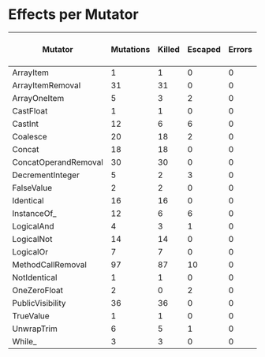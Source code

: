 # Effects per Mutator

| Mutator              | Mutations | Killed | Escaped | Errors | Syntax Errors | Timed Out | Skipped | MSI (%s) | Covered MSI (%s) |
| -------------------- | --------- | ------ | ------- | ------ | ------------- | --------- | ------- | -------- | ---------------- |
| ArrayItem            |         1 |      1 |       0 |      0 |             0 |         0 |       0 |   100.00 |           100.00 |
| ArrayItemRemoval     |        31 |     31 |       0 |      0 |             0 |         0 |       0 |   100.00 |           100.00 |
| ArrayOneItem         |         5 |      3 |       2 |      0 |             0 |         0 |       0 |    60.00 |            60.00 |
| CastFloat            |         1 |      1 |       0 |      0 |             0 |         0 |       0 |   100.00 |           100.00 |
| CastInt              |        12 |      6 |       6 |      0 |             0 |         0 |       0 |    50.00 |            50.00 |
| Coalesce             |        20 |     18 |       2 |      0 |             0 |         0 |       0 |    90.00 |            90.00 |
| Concat               |        18 |     18 |       0 |      0 |             0 |         0 |       0 |   100.00 |           100.00 |
| ConcatOperandRemoval |        30 |     30 |       0 |      0 |             0 |         0 |       0 |   100.00 |           100.00 |
| DecrementInteger     |         5 |      2 |       3 |      0 |             0 |         0 |       0 |    40.00 |            40.00 |
| FalseValue           |         2 |      2 |       0 |      0 |             0 |         0 |       0 |   100.00 |           100.00 |
| Identical            |        16 |     16 |       0 |      0 |             0 |         0 |       0 |   100.00 |           100.00 |
| InstanceOf_          |        12 |      6 |       6 |      0 |             0 |         0 |       0 |    50.00 |            50.00 |
| LogicalAnd           |         4 |      3 |       1 |      0 |             0 |         0 |       0 |    75.00 |            75.00 |
| LogicalNot           |        14 |     14 |       0 |      0 |             0 |         0 |       0 |   100.00 |           100.00 |
| LogicalOr            |         7 |      7 |       0 |      0 |             0 |         0 |       0 |   100.00 |           100.00 |
| MethodCallRemoval    |        97 |     87 |      10 |      0 |             0 |         0 |       0 |    89.69 |            89.69 |
| NotIdentical         |         1 |      1 |       0 |      0 |             0 |         0 |       0 |   100.00 |           100.00 |
| OneZeroFloat         |         2 |      0 |       2 |      0 |             0 |         0 |       0 |     0.00 |             0.00 |
| PublicVisibility     |        36 |     36 |       0 |      0 |             0 |         0 |       0 |   100.00 |           100.00 |
| TrueValue            |         1 |      1 |       0 |      0 |             0 |         0 |       0 |   100.00 |           100.00 |
| UnwrapTrim           |         6 |      5 |       1 |      0 |             0 |         0 |       0 |    83.33 |            83.33 |
| While_               |         3 |      3 |       0 |      0 |             0 |         0 |       0 |   100.00 |           100.00 |
